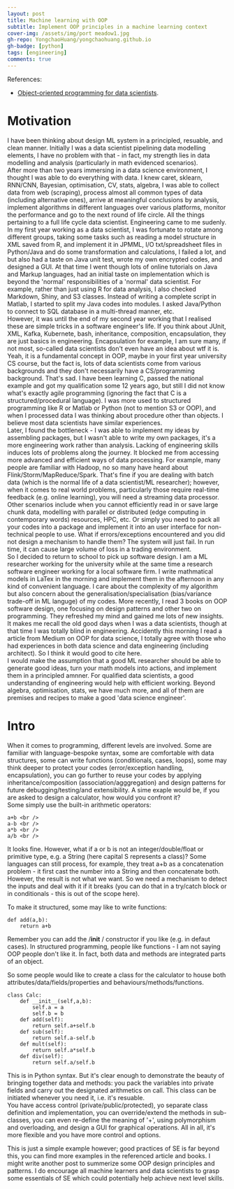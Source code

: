 ```yaml
---
layout: post
title: Machine learning with OOP
subtitle: Implement OOP principles in a machine learning context
cover-img: /assets/img/port meadow1.jpg
gh-repo: YongchaoHuang/yongchaohuang.github.io
gh-badge: [python]
tags: [engineering]
comments: true
---
```


References: <br />
  * [Object-oriented programming for data scientists](https://towardsdatascience.com/object-oriented-programming-for-data-scientists-build-your-ml-estimator-7da416751f64).


# Motivation
I have been thinking about design ML system in a principled, resuable, and clean manner. Initially I was a data scientist pipelining data modelling elements, 
I have no problem with that - in fact, my strength lies in data modelling and analysis (particularly in math evidenced scenarios). <br />
After more than two years immersing in a data science environment, I thought I was able to do everything with data. I knew caret, sklearn, RNN/CNN, Bayesian, optimisation, CV, stats, algebra, I was able to collect data from web (scraping), process almost all common types of data (including alternative ones),
arrive at meaningful conclusions by analysis, implement algorithms in different languages over various platforms, monitor the performance and go to the next round of life circle. All the things pertaining to a full life cycle data scientist.
Engineering came to me sudenly. In my first year working as a data scientist, I was fortunate to rotate among different groups, taking some tasks such as reading a model structure in XML saved from R, and implement it in JPMML, 
I/O txt/spreadsheet files in Python/Java and do some transformation and calculations, I failed a lot, and but also had a taste on Java unit test, wrote my own encrypted codes, and designed a GUI. At that time I went though lots of online tutorials on 
Java and Markup languages, had an initial taste on implementation which is beyond the 'normal' responsibilities of a 'normal' data scientist. For example, rather than just using R for data analysis, I also checked
Markdown, Shiny, and S3 classes. Instead of writing a complete script in Matlab, I started to split my Java codes into modules. I asked Java/Python to connect to SQL database in a multi-thread manner, etc. <br />
However, it was until the end of my second year working that I realised these are simple tricks in a software engineer's life. If you think about JUnit, XML, Kafka, Kubernete, bash, inheritance, composition, encapsulation, they are just basics in engineering. 
Encapsulation for example, I am sure many, if not most, so-called data scientists don't even have an idea about wtf it is. Yeah, it is a fundamental concept in OOP, maybe in your first year university CS course,
but the fact is, lots of data scientists come from various backgrounds and they don't necessarily have a CS/programming background. That's sad. I have been learning C, passed the national example and got my qualification some 12 years ago,
but still I did not know what's exactly agile programming (ignoring the fact that C is a structured/procedural language). I was more used to structured programming like R or Matlab or Python (not to mention S3 or OOP), and when I processed data I was thinking about procedure other than objects.
I believe most data scientists have similar experiences. <br />
Later, I found the bottleneck - I was able to implement my ideas by assembling packages, but I wasn't able to write my own packages, it's a more engineering work rather than analysis.
Lacking of engineering skills induces lots of problems along the journey. It blocked me from accessing more advanced and efficient ways of data processing. For example, many people are familiar with Hadoop, no so many have 
heard about Flink/Storm/MapReduce/Spark. That's fine if you are dealing with batch data (which is the normal life of a data scientist/ML researcher); however, when it comes to real world problems, particularly those require
real-time feedback (e.g. online learning), you will need a streaming data processor. Other scenarios include when you cannot efficiently read in or save large chunk data, modelling with parallel or distributed (edge computing in contemporary words) resources, HPC, etc.
Or simply you need to pack all your codes into a package and implement it into an user interface for non-technical people to use. What if errors/exceptions encountered and you did not design a mechanism to handle them? The system will just fail. In run time, it can cause large volume of loss in a trading environment. <br /> 
So I decided to return to school to pick up software design. I am a ML researcher working for the university while at the same time a research software engineer working for a local software firm. I write mathmatical models in LaTex in the morning and implement them in the afternoon in any kind of convenient language.
I care about the complexity of my algorithm but also concern about the generalisation/specialisation (bias/variance trade-off in ML languge) of my codes. More recently, I read 3 books on OOP software design, one focusing on design patterns and other two on programming. They refreshed my mind and gained me lots of new insights.
It makes me recall the old good days when I was a data scientists, though at that time I was totally blind in engineering. Accidently this morning I read a article from Medium on OOP for data science, I totally agree with those who had experiences in both data science and data engineering (including architect). So I think it would good to cite here. <br />
I would make the assumption that a good ML researcher should be able to generate good ideas, turn your math models into actions, and implement them in a principled amnner. For qualified data scientists, a good understanding of engineering would help with efficient working. Beyond algebra, optimisation, stats, we have much more, and all of them are premises and recipes 
to make a good 'data science engineer'. 

# Intro
When it comes to programming, different levels are involved. Some are familiar with language-bespoke syntax, some are comfortable with data structures, some can write functions (conditionals, cases, loops),
some may think deeper to protect your codes (error/exception handling, encapsulation), you can go further to reuse your codes by applying inheritance/composition (association/agggregation) and design patterns for future debugging/testing/and extensibility.
A sime exaple would be, if you are asked to design a calculator, how would you confront it? <br />
Some simply use the built-in arithmetic operators:<br />
```
a+b <br />
a-b <br />
a*b <br />
a/b <br />
```

It looks fine. However, what if a or b is not an integer/double/float or primitive type, e.g. a String (here capital S represents a class)? Some languages can still process, for example, 
they treat a+b as a concatenation problem - it first cast the number into a String and then concatenate both. However, the result is not what we want. So we need a mechanism to detect the inputs and deal with it if it breaks (you can do that in a try/catch block or in conditionals - this is out of the scope here).

To make it structured, some may like to write functions: <br />
```
def add(a,b):
    return a+b
```
Remember you can add the /__init__ / constructor if you like (e.g. in defaut cases). In structured programming, people like functions - I am not saying OOP people don't like it. In fact, both data and methods are integrated parts of an object. <br />

So some people would like to create a class for the calculator to house both attributes/data/fields/properties and behaviours/methods/functions.
```
class Calc:
    def __init__(self,a,b):
        self.a = a
        self.b = b
    def add(self):
        return self.a+self.b
    def sub(self):
        return self.a-self.b
    def mult(self):
        return self.a*self.b
    def div(self):
        return self.a/self.b
```
This is in Python syntax. But it's clear enough to demonstrate the beauty of bringing together data and methods: you pack the variables into private fields and carry out the designated arithmetics on call. This class can be initiated whenever you need it, i.e. it's resuable. <br />
You have access control (private/public/protected), yo separate class definition and implementation, you can override/extend the methods in sub-classes, you can even re-define the meaning of '+', using polymorphism and overloading, and design a GUI for graphical operations. All in all, it's more flexible and you have more control and options. <br />

This is just a simple example however; good practices of SE is far beyond this, you can find more examples in the referenced article and books. I might write another post to summerize some OOP design principles and patterns. I do encourage all machine learners and data scientists to grasp some essentials of SE which could potentially help achieve next level skills.

